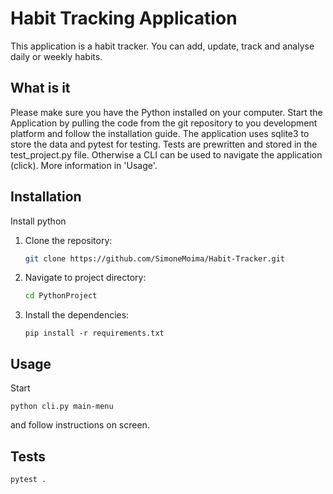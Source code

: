 # Habit Tracking Application

This application is a habit tracker. You can add, update, track and analyse daily or weekly habits. 

## What is it
Please make sure you have the Python installed on your computer. 
Start the Application by pulling the code from the git repository to you development platform and follow the installation guide.
The application uses sqlite3 to store the data and pytest for testing. Tests are prewritten and stored in the test_project.py file. 
Otherwise a CLI can be used to navigate the application (click). More information in 'Usage'.

## Installation
Install python
1. Clone the repository:
    ```bash
    git clone https://github.com/SimoneMoima/Habit-Tracker.git
    ```
2. Navigate to project directory:
    ```bash
    cd PythonProject
    ```
3. Install the dependencies:
    ```shell
    pip install -r requirements.txt
    ```

## Usage

Start

```shell
python cli.py main-menu
```
and follow instructions on screen.

## Tests

```shell
pytest .
```